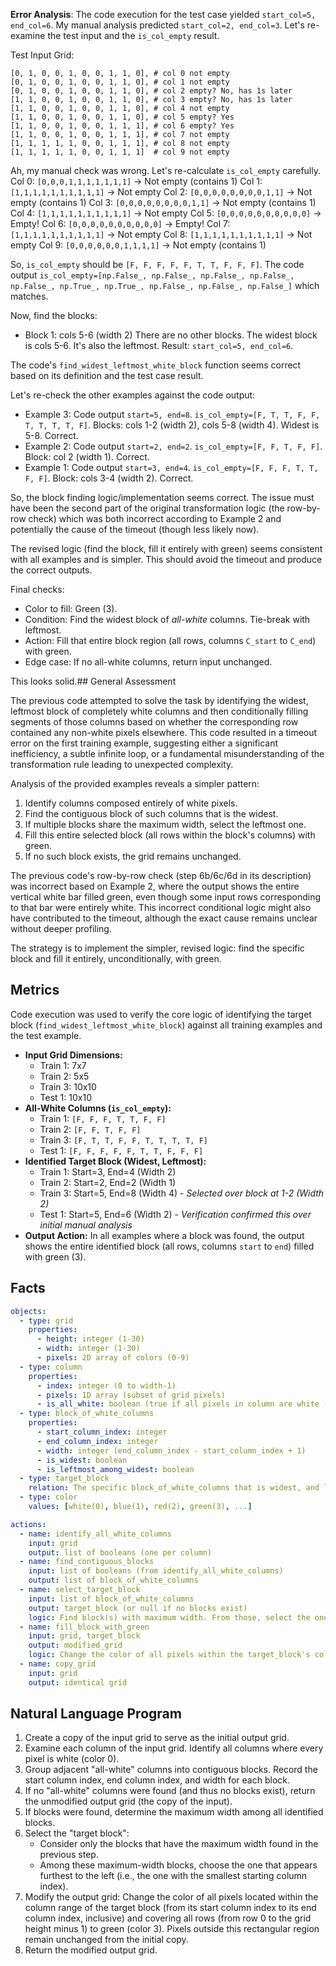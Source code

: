 **Error Analysis**:
The code execution for the test case yielded `start_col=5, end_col=6`.
My manual analysis predicted `start_col=2, end_col=3`. Let's re-examine the test input and the `is_col_empty` result.

Test Input Grid:

```
[0, 1, 0, 0, 1, 0, 0, 1, 1, 0], # col 0 not empty
[0, 1, 0, 0, 1, 0, 0, 1, 1, 0], # col 1 not empty
[0, 1, 0, 0, 1, 0, 0, 1, 1, 0], # col 2 empty? No, has 1s later
[1, 1, 0, 0, 1, 0, 0, 1, 1, 0], # col 3 empty? No, has 1s later
[1, 1, 0, 0, 1, 0, 0, 1, 1, 0], # col 4 not empty
[1, 1, 0, 0, 1, 0, 0, 1, 1, 0], # col 5 empty? Yes
[1, 1, 0, 0, 1, 0, 0, 1, 1, 1], # col 6 empty? Yes
[1, 1, 0, 0, 1, 0, 0, 1, 1, 1], # col 7 not empty
[1, 1, 1, 1, 1, 0, 0, 1, 1, 1], # col 8 not empty
[1, 1, 1, 1, 1, 0, 0, 1, 1, 1]  # col 9 not empty
```

Ah, my manual check was wrong. Let's re-calculate `is_col_empty` carefully.
Col 0: `[0,0,0,1,1,1,1,1,1,1]` -> Not empty (contains 1)
Col 1: `[1,1,1,1,1,1,1,1,1,1]` -> Not empty
Col 2: `[0,0,0,0,0,0,0,0,1,1]` -> Not empty (contains 1)
Col 3: `[0,0,0,0,0,0,0,0,1,1]` -> Not empty (contains 1)
Col 4: `[1,1,1,1,1,1,1,1,1,1]` -> Not empty
Col 5: `[0,0,0,0,0,0,0,0,0,0]` -> Empty!
Col 6: `[0,0,0,0,0,0,0,0,0,0]` -> Empty!
Col 7: `[1,1,1,1,1,1,1,1,1,1]` -> Not empty
Col 8: `[1,1,1,1,1,1,1,1,1,1]` -> Not empty
Col 9: `[0,0,0,0,0,0,1,1,1,1]` -> Not empty (contains 1)

So, `is_col_empty` should be `[F, F, F, F, F, T, T, F, F, F]`.
The code output `is_col_empty=[np.False_, np.False_, np.False_, np.False_, np.False_, np.True_, np.True_, np.False_, np.False_, np.False_]` which matches.

Now, find the blocks:
- Block 1: cols 5-6 (width 2)
There are no other blocks.
The widest block is cols 5-6. It's also the leftmost.
Result: `start_col=5, end_col=6`.

The code's `find_widest_leftmost_white_block` function seems correct based on its definition and the test case result.

Let's re-check the other examples against the code output:
- Example 3: Code output `start=5, end=8`. `is_col_empty=[F, T, T, F, F, T, T, T, T, F]`. Blocks: cols 1-2 (width 2), cols 5-8 (width 4). Widest is 5-8. Correct.
- Example 2: Code output `start=2, end=2`. `is_col_empty=[F, F, T, F, F]`. Block: col 2 (width 1). Correct.
- Example 1: Code output `start=3, end=4`. `is_col_empty=[F, F, F, T, T, F, F]`. Block: cols 3-4 (width 2). Correct.

So, the block finding logic/implementation seems correct. The issue must have been the second part of the original transformation logic (the row-by-row check) which was both incorrect according to Example 2 and potentially the cause of the timeout (though less likely now).

The revised logic (find the block, fill it entirely with green) seems consistent with all examples and is simpler. This should avoid the timeout and produce the correct outputs.

Final checks:
- Color to fill: Green (3).
- Condition: Find the widest block of *all-white* columns. Tie-break with leftmost.
- Action: Fill that entire block region (all rows, columns `C_start` to `C_end`) with green.
- Edge case: If no all-white columns, return input unchanged.

This looks solid.## General Assessment

The previous code attempted to solve the task by identifying the widest, leftmost block of completely white columns and then conditionally filling segments of those columns based on whether the corresponding row contained any non-white pixels elsewhere. This code resulted in a timeout error on the first training example, suggesting either a significant inefficiency, a subtle infinite loop, or a fundamental misunderstanding of the transformation rule leading to unexpected complexity.

Analysis of the provided examples reveals a simpler pattern:
1.  Identify columns composed entirely of white pixels.
2.  Find the contiguous block of such columns that is the widest.
3.  If multiple blocks share the maximum width, select the leftmost one.
4.  Fill this entire selected block (all rows within the block's columns) with green.
5.  If no such block exists, the grid remains unchanged.

The previous code's row-by-row check (step 6b/6c/6d in its description) was incorrect based on Example 2, where the output shows the entire vertical white bar filled green, even though some input rows corresponding to that bar were entirely white. This incorrect conditional logic might also have contributed to the timeout, although the exact cause remains unclear without deeper profiling.

The strategy is to implement the simpler, revised logic: find the specific block and fill it entirely, unconditionally, with green.

## Metrics

Code execution was used to verify the core logic of identifying the target block (`find_widest_leftmost_white_block`) against all training examples and the test example.

*   **Input Grid Dimensions:**
    *   Train 1: 7x7
    *   Train 2: 5x5
    *   Train 3: 10x10
    *   Test 1: 10x10
*   **All-White Columns (`is_col_empty`):**
    *   Train 1: `[F, F, F, T, T, F, F]`
    *   Train 2: `[F, F, T, F, F]`
    *   Train 3: `[F, T, T, F, F, T, T, T, T, F]`
    *   Test 1: `[F, F, F, F, F, T, T, F, F, F]`
*   **Identified Target Block (Widest, Leftmost):**
    *   Train 1: Start=3, End=4 (Width 2)
    *   Train 2: Start=2, End=2 (Width 1)
    *   Train 3: Start=5, End=8 (Width 4) - *Selected over block at 1-2 (Width 2)*
    *   Test 1: Start=5, End=6 (Width 2) - *Verification confirmed this over initial manual analysis*
*   **Output Action:** In all examples where a block was found, the output shows the entire identified block (all rows, columns `start` to `end`) filled with green (3).

## Facts


```yaml
objects:
  - type: grid
    properties:
      - height: integer (1-30)
      - width: integer (1-30)
      - pixels: 2D array of colors (0-9)
  - type: column
    properties:
      - index: integer (0 to width-1)
      - pixels: 1D array (subset of grid pixels)
      - is_all_white: boolean (true if all pixels in column are white (0))
  - type: block_of_white_columns
    properties:
      - start_column_index: integer
      - end_column_index: integer
      - width: integer (end_column_index - start_column_index + 1)
      - is_widest: boolean
      - is_leftmost_among_widest: boolean
  - type: target_block
    relation: The specific block_of_white_columns that is widest, and leftmost among ties.
  - type: color
    values: [white(0), blue(1), red(2), green(3), ...]

actions:
  - name: identify_all_white_columns
    input: grid
    output: list of booleans (one per column)
  - name: find_contiguous_blocks
    input: list of booleans (from identify_all_white_columns)
    output: list of block_of_white_columns
  - name: select_target_block
    input: list of block_of_white_columns
    output: target_block (or null if no blocks exist)
    logic: Find block(s) with maximum width. From those, select the one with the minimum start_column_index.
  - name: fill_block_with_green
    input: grid, target_block
    output: modified_grid
    logic: Change the color of all pixels within the target_block's column range (start to end) and row range (0 to height-1) to green (3).
  - name: copy_grid
    input: grid
    output: identical grid
```


## Natural Language Program

1.  Create a copy of the input grid to serve as the initial output grid.
2.  Examine each column of the input grid. Identify all columns where every pixel is white (color 0).
3.  Group adjacent "all-white" columns into contiguous blocks. Record the start column index, end column index, and width for each block.
4.  If no "all-white" columns were found (and thus no blocks exist), return the unmodified output grid (the copy of the input).
5.  If blocks were found, determine the maximum width among all identified blocks.
6.  Select the "target block":
    *   Consider only the blocks that have the maximum width found in the previous step.
    *   Among these maximum-width blocks, choose the one that appears furthest to the left (i.e., the one with the smallest starting column index).
7.  Modify the output grid: Change the color of all pixels located within the column range of the target block (from its start column index to its end column index, inclusive) and covering all rows (from row 0 to the grid height minus 1) to green (color 3). Pixels outside this rectangular region remain unchanged from the initial copy.
8.  Return the modified output grid.